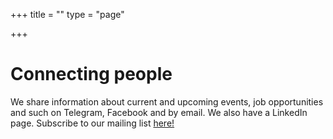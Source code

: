 +++
title = ""
type = "page"

+++
# Connecting people

We share information about current and upcoming events, job opportunities and such on Telegram, Facebook and by email. We also have a LinkedIn page. Subscribe to our mailing list [here!](https://listmail.tut.fi/mailman/listinfo/pollex-jasenet)